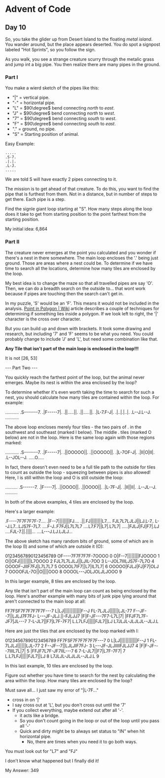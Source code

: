 # Advent of Code

## Day 10

So, you take the glider up from Desert Island to the floating _metal island_. You wander around, but the place appears deserted. You do spot a signpost labeled "Hot Sprints", so you follow the sign.

As you walk, you see a strange creature scurry through the metalic grass and jump int a big pipe. You then realize there are many pipes in the ground.

### Part I

You make a wierd sketch of the pipes like this:
+ "|" = vertical pipe.
+ "-" = horizontal pipe.
+ "L" = $90\degree$ bend connecting _north_ to _east_.
+ "J" = $90\degree$ bend connecting _north_ to _west_.
+ "7" = $90\degree$ bend connecting _south_ to _west_.
+ "F" = $90\degree$ bend connecting _south_ to _east_.
+ "." = ground, no pipe.
+ "S" = Starting position of animal.

Easy Example:

```
.....
.S-7.
.|.|.
.L-J.
.....
```

We are told S will have exactly 2 pipes connecting to it. 

The mission is to get ahead of that creature. To do this, you want to find the pipe that is furthest from them. Not in a distance, but in number of steps to get there. Each pipe is a step.

Find the signle giant loop starting at "S". How many steps along the loop does it take to get from starting position to the point farthest from the starting position. 

My initial idea: 6,864

### Part II

The creature never emerges at the point you calculated and you wonder if there's a nest in there somewhere. The main loop encloses the '.' being just ground. Those are areas where a nest could be. To determine if we have time to search all the locations, determine how many tiles are enclosed by the loop.

My best idea is to change the maze so that all travelled pipes are say 'O'. Then, we can do a breadth search on the outside to... that wont work because if pipes are touching then the search can't get in.

In my puzzle, 'S' would be an 'F'. This means it would not be included in the analysis. [Point in Polygon | Wiki](https://en.wikipedia.org/wiki/Point_in_polygon) article describes a couple of techniques for determining if something lies inside a polygon. If we look left to right, the '|' character is the cross over character. 

But you can build up and down with brackets. It took some drawing and research, but including '7' and 'F' seems to be what you need. You could probably change to include 'J' and 'L', but need some combination like that. 

**Any Tile that isn't part of the main loop is enclosed in the loop!!!**

It is not [26, 53]

--- Part Two ---

You quickly reach the farthest point of the loop, but the animal never emerges. Maybe its nest is within the area enclosed by the loop?

To determine whether it's even worth taking the time to search for such a nest, you should calculate how many tiles are contained within the loop. For example:

...........
.S-------7.
.|F-----7|.
.||.....||.
.||.....||.
.|L-7.F-J|.
.|..|.|..|.
.L--J.L--J.
...........

The above loop encloses merely four tiles - the two pairs of . in the southwest and southeast (marked I below). The middle . tiles (marked O below) are not in the loop. Here is the same loop again with those regions marked:

...........
.S-------7.
.|F-----7|.
.||OOOOO||.
.||OOOOO||.
.|L-7OF-J|.
.|II|O|II|.
.L--JOL--J.
.....O.....

In fact, there doesn't even need to be a full tile path to the outside for tiles to count as outside the loop - squeezing between pipes is also allowed! Here, I is still within the loop and O is still outside the loop:

..........
.S------7.
.|F----7|.
.||OOOO||.
.||OOOO||.
.|L-7F-J|.
.|II||II|.
.L--JL--J.
..........

In both of the above examples, 4 tiles are enclosed by the loop.

Here's a larger example:

.F----7F7F7F7F-7....
.|F--7||||||||FJ....
.||.FJ||||||||L7....
FJL7L7LJLJ||LJ.L-7..
L--J.L7...LJS7F-7L7.
....F-J..F7FJ|L7L7L7
....L7.F7||L7|.L7L7|
.....|FJLJ|FJ|F7|.LJ
....FJL-7.||.||||...
....L---J.LJ.LJLJ...

The above sketch has many random bits of ground, some of which are in the loop (I) and some of which are outside it (O):

01234567890123456789
OF----7F7F7F7F-7OOOO 0
O|F--7||||||||FJOOOO 1
O||OFJ||||||||L7OOOO 2
FJL7L7LJLJ||LJIL-7OO 3
L--JOL7IIILJS7F-7L7O 4
OOOOF-JIIF7FJ|L7L7L7 5
OOOOL7IF7||L7|IL7L7| 6
OOOOO|FJLJ|FJ|F7|OLJ 7
OOOOFJL-7O||O||||OOO 8
OOOOL---JOLJOLJLJOOO 9

In this larger example, 8 tiles are enclosed by the loop.

Any tile that isn't part of the main loop can count as being enclosed by the loop. Here's another example with many bits of junk pipe lying around that aren't connected to the main loop at all:

FF7FSF7F7F7F7F7F---7
L|LJ||||||||||||F--J
FL-7LJLJ||||||LJL-77
F--JF--7||LJLJ7F7FJ-
L---JF-JLJ.||-FJLJJ7
|F|F-JF---7F7-L7L|7|
|FFJF7L7F-JF7|JL---7
7-L-JL7||F7|L7F-7F7|
L.L7LFJ|||||FJL7||LJ
L7JLJL-JLJLJL--JLJ.L

Here are just the tiles that are enclosed by the loop marked with I:

01234567890123456789
FF7FSF7F7F7F7F7F---7 0
L|LJ||||||||||||F--J 1
FL-7LJLJ||||||LJL-77 2
F--JF--7||LJLJIF7FJ- 3
L---JF-JLJIIIIFJLJJ7 4
|F|F-JF---7IIIL7L|7| 5
|FFJF7L7F-JF7IIL---7 6
7-L-JL7||F7|L7F-7F7| 7
L.L7LFJ|||||FJL7||LJ 8
L7JLJL-JLJLJL--JLJ.L 9

In this last example, 10 tiles are enclosed by the loop.

Figure out whether you have time to search for the nest by calculating the area within the loop. How many tiles are enclosed by the loop?

Must save all... I just saw my error of "|L-7F..."
+ cross in on '|'
+ I say cross out at 'L', but you don't cross out until the '7'
+ If you collect everything, maybe extend out after all '-'. 
    + it acts like a bridge. 
    + So you don't count going in the loop or out of the loop until you pass all '-'
    + Quick and dirty might be to always set status to "IN" when hit horizontal pipe.
        + No, there are times when you need it to go both ways. 

You must look out for "L7" and "FJ"

I don't know what happened but I finally did it!

My Answer: 349